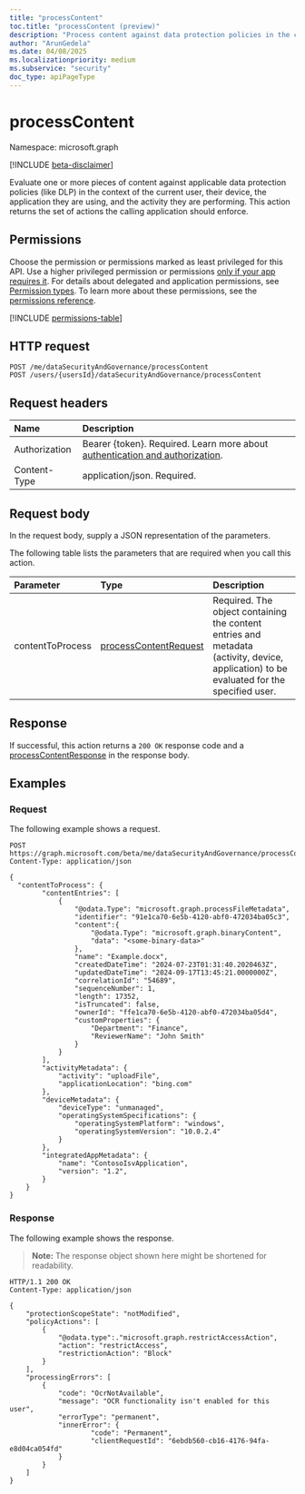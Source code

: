 ```yaml
---
title: "processContent"
toc.title: "processContent (preview)"
description: "Process content against data protection policies in the context of the current user."
author: "ArunGedela"
ms.date: 04/08/2025
ms.localizationpriority: medium
ms.subservice: "security"
doc_type: apiPageType
---
```


# processContent

Namespace: microsoft.graph

[!INCLUDE [beta-disclaimer](../../includes/beta-disclaimer.md)]

Evaluate one or more pieces of content against applicable data protection policies (like DLP) in the context of the current user, their device, the application they are using, and the activity they are performing. This action returns the set of actions the calling application should enforce.

## Permissions

Choose the permission or permissions marked as least privileged for this API. Use a higher privileged permission or permissions [only if your app requires it](/graph/permissions-overview#best-practices-for-using-microsoft-graph-permissions). For details about delegated and application permissions, see [Permission types](/graph/permissions-overview#permission-types). To learn more about these permissions, see the [permissions reference](/graph/permissions-reference).

<!-- {
  "blockType": "permissions",
  "name": "userdatasecurityandgovernance-processcontent-permissions"
}
-->
[!INCLUDE [permissions-table](../includes/permissions/userdatasecurityandgovernance-processcontent-permissions.md)]

## HTTP request

<!-- {
  "blockType": "ignored"
}
-->
``` http
POST /me/dataSecurityAndGovernance/processContent
POST /users/{usersId}/dataSecurityAndGovernance/processContent
```

## Request headers

|Name|Description|
|:---|:---|
|Authorization|Bearer {token}. Required. Learn more about [authentication and authorization](/graph/auth/auth-concepts).|
|Content-Type|application/json. Required.|

## Request body

In the request body, supply a JSON representation of the parameters.

The following table lists the parameters that are required when you call this action.

|Parameter|Type|Description|
|:---|:---|:---|
|contentToProcess|[processContentRequest](../resources/processcontentrequest.md)|Required. The object containing the content entries and metadata (activity, device, application) to be evaluated for the specified user.|

## Response

If successful, this action returns a `200 OK` response code and a [processContentResponse](../resources/processcontentresponse.md) in the response body.

## Examples

### Request

The following example shows a request.
<!-- {
  "blockType": "request",
  "name": "userdatasecurityandgovernance.processcontent"
}
-->
``` http
POST https://graph.microsoft.com/beta/me/dataSecurityAndGovernance/processContent
Content-Type: application/json

{
  "contentToProcess": {
        "contentEntries": [
            {
                "@odata.Type": "microsoft.graph.processFileMetadata",
                "identifier": "91e1ca70-6e5b-4120-abf0-472034ba05c3",
                "content":{
                    "@odata.Type": "microsoft.graph.binaryContent",
                    "data": "<some-binary-data>"
                },
                "name": "Example.docx",
                "createdDateTime": "2024-07-23T01:31:40.2020463Z",
                "updatedDateTime": "2024-09-17T13:45:21.0000000Z",
                "correlationId": "54689",
                "sequenceNumber": 1,
                "length": 17352,
                "isTruncated": false,
                "ownerId": "ffe1ca70-6e5b-4120-abf0-472034ba05d4",
                "customProperties": {
                    "Department": "Finance",
                    "ReviewerName": "John Smith"
                }
            }
        ],
        "activityMetadata": {
            "activity": "uploadFile",
            "applicationLocation": "bing.com"
        },
        "deviceMetadata": {
            "deviceType": "unmanaged",
            "operatingSystemSpecifications": {
                "operatingSystemPlatform": "windows",
                "operatingSystemVersion": "10.0.2.4"
            }
        },
        "integratedAppMetadata": {
            "name": "ContosoIsvApplication",
            "version": "1.2",
        }
    }
}
```

### Response

The following example shows the response.
>**Note:** The response object shown here might be shortened for readability.
<!-- {
  "blockType": "response",
  "truncated": true,
  "@odata.type": "microsoft.graph.processContentResponse"
}
-->
``` http
HTTP/1.1 200 OK
Content-Type: application/json

{
    "protectionScopeState": "notModified",
    "policyActions": [
        {
            "@odata.type":."microsoft.graph.restrictAccessAction",
            "action": "restrictAccess",
            "restrictionAction": "Block"
        }
    ],
    "processingErrors": [
        {
            "code": "OcrNotAvailable",
            "message": "OCR functionality isn't enabled for this user",
            "errorType": "permanent",
            "innerError": {
                    "code": "Permanent",
                    "clientRequestId": "6ebdb560-cb16-4176-94fa-e8d04ca054fd"
            }
        }
    ]
}
```
